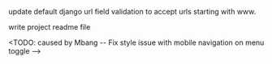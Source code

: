 <!-- Implement dynamic user navbar -->
<!-- Implement modal for portfolio experience and education lists -->
<!-- Implement modal for portfolio skill section skills -->
<!-- Hero image width -->
<!-- Implement portfolios page -->
<!-- Implement projects page -->
<!-- Implement user posts page -->
<!-- Implement user projects page -->
<!-- custom error display -->
<!-- implement homepage (index page) -->

update default django url field validation to accept urls starting with www.

write project readme file

<TODO: caused by Mbang -- Fix style issue with mobile navigation on menu toggle -->

<!-- Handle dynamic  route validation ([https://reactrouter.com/en/main/route/route]) -->
